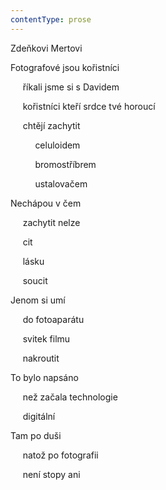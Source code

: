 ```yaml
---
contentType: prose
---
```


Zdeňkovi Mertovi

Fotografové jsou kořistníci

     říkali jsme si s Davidem

     kořistníci kteří srdce tvé horoucí

     chtějí zachytit

          celuloidem

          bromostříbrem

          ustalovačem

Nechápou v čem

     zachytit nelze

     cit

     lásku

     soucit

Jenom si umí

     do fotoaparátu

     svitek filmu

     nakroutit

To bylo napsáno

     než začala technologie

     digitální

Tam po duši

     natož po fotografii

     není stopy ani
